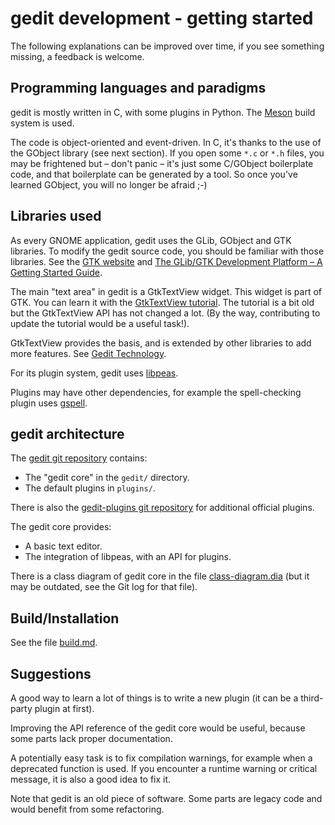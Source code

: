 gedit development - getting started
===================================

The following explanations can be improved over time, if you see something
missing, a feedback is welcome.

Programming languages and paradigms
-----------------------------------

gedit is mostly written in C, with some plugins in Python. The
[Meson](https://mesonbuild.com/) build system is used.

The code is object-oriented and event-driven. In C, it's thanks to the use of
the GObject library (see next section). If you open some `*.c` or `*.h` files,
you may be frightened but – don't panic – it's just some C/GObject boilerplate
code, and that boilerplate can be generated by a tool. So once you've learned
GObject, you will no longer be afraid ;-)

Libraries used
--------------

As every GNOME application, gedit uses the GLib, GObject and GTK libraries. To
modify the gedit source code, you should be familiar with those libraries. See
the [GTK website](https://www.gtk.org/) and
[The GLib/GTK Development Platform – A Getting Started Guide](https://github.com/gdev-technology/glib-gtk-learning).

The main "text area" in gedit is a GtkTextView widget. This widget is part of
GTK. You can learn it with the
[GtkTextView tutorial](http://www.bravegnu.org/gtktext/). The tutorial is a bit
old but the GtkTextView API has not changed a lot. (By the way, contributing to
update the tutorial would be a useful task!).

GtkTextView provides the basis, and is extended by other libraries to add more
features. See [Gedit Technology](https://gedit-technology.github.io/).

For its plugin system, gedit uses
[libpeas](https://wiki.gnome.org/Projects/Libpeas).

Plugins may have other dependencies, for example the spell-checking plugin uses
[gspell](https://gitlab.gnome.org/GNOME/gspell).

gedit architecture
------------------

The [gedit git repository](https://gitlab.gnome.org/GNOME/gedit) contains:
- The "gedit core" in the `gedit/` directory.
- The default plugins in `plugins/`.

There is also the
[gedit-plugins git repository](https://gitlab.gnome.org/GNOME/gedit-plugins)
for additional official plugins.

The gedit core provides:
- A basic text editor.
- The integration of libpeas, with an API for plugins.

There is a class diagram of gedit core in the file
[class-diagram.dia](class-diagram.dia) (but it may be outdated, see the Git log
for that file).

Build/Installation
------------------

See the file [build.md](build.md).

Suggestions
-----------

A good way to learn a lot of things is to write a new plugin (it can be a
third-party plugin at first).

Improving the API reference of the gedit core would be useful, because some
parts lack proper documentation.

A potentially easy task is to fix compilation warnings, for example when a
deprecated function is used. If you encounter a runtime warning or critical
message, it is also a good idea to fix it.

Note that gedit is an old piece of software. Some parts are legacy code and
would benefit from some refactoring.
